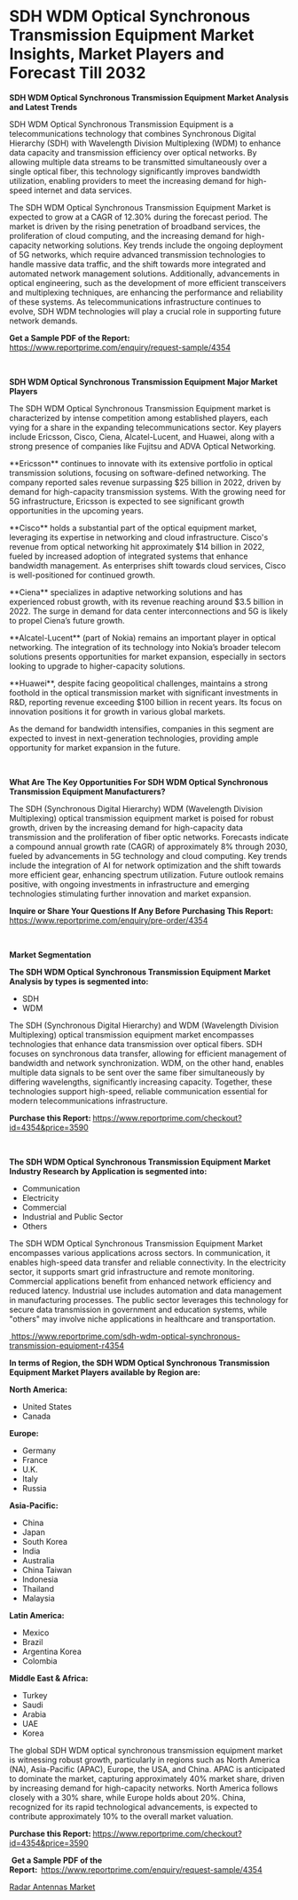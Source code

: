<p><h1>SDH WDM Optical Synchronous Transmission Equipment Market Insights, Market Players and Forecast Till 2032</h1></p><p><strong>SDH WDM Optical Synchronous Transmission Equipment Market Analysis and Latest Trends</strong></p>
<p><p>SDH WDM Optical Synchronous Transmission Equipment is a telecommunications technology that combines Synchronous Digital Hierarchy (SDH) with Wavelength Division Multiplexing (WDM) to enhance data capacity and transmission efficiency over optical networks. By allowing multiple data streams to be transmitted simultaneously over a single optical fiber, this technology significantly improves bandwidth utilization, enabling providers to meet the increasing demand for high-speed internet and data services.</p><p>The SDH WDM Optical Synchronous Transmission Equipment Market is expected to grow at a CAGR of 12.30% during the forecast period. The market is driven by the rising penetration of broadband services, the proliferation of cloud computing, and the increasing demand for high-capacity networking solutions. Key trends include the ongoing deployment of 5G networks, which require advanced transmission technologies to handle massive data traffic, and the shift towards more integrated and automated network management solutions. Additionally, advancements in optical engineering, such as the development of more efficient transceivers and multiplexing techniques, are enhancing the performance and reliability of these systems. As telecommunications infrastructure continues to evolve, SDH WDM technologies will play a crucial role in supporting future network demands.</p></p>
<p><strong>Get a Sample PDF of the Report:&nbsp;</strong> <a href="https://www.reportprime.com/enquiry/request-sample/4354?utm_campaign=2230&utm_medium=2&utm_source=Github&utm_content=ia&utm_term=19032025&utm_id=sdh-wdm-optical-synchronous-transmission-equipment">https://www.reportprime.com/enquiry/request-sample/4354</a></p>
<p>&nbsp;</p>
<p><strong>SDH WDM Optical Synchronous Transmission Equipment Major Market Players</strong></p>
<p><p>The SDH WDM Optical Synchronous Transmission Equipment market is characterized by intense competition among established players, each vying for a share in the expanding telecommunications sector. Key players include Ericsson, Cisco, Ciena, Alcatel-Lucent, and Huawei, along with a strong presence of companies like Fujitsu and ADVA Optical Networking.</p><p>**Ericsson** continues to innovate with its extensive portfolio in optical transmission solutions, focusing on software-defined networking. The company reported sales revenue surpassing $25 billion in 2022, driven by demand for high-capacity transmission systems. With the growing need for 5G infrastructure, Ericsson is expected to see significant growth opportunities in the upcoming years.</p><p>**Cisco** holds a substantial part of the optical equipment market, leveraging its expertise in networking and cloud infrastructure. Cisco's revenue from optical networking hit approximately $14 billion in 2022, fueled by increased adoption of integrated systems that enhance bandwidth management. As enterprises shift towards cloud services, Cisco is well-positioned for continued growth.</p><p>**Ciena** specializes in adaptive networking solutions and has experienced robust growth, with its revenue reaching around $3.5 billion in 2022. The surge in demand for data center interconnections and 5G is likely to propel Ciena’s future growth.</p><p>**Alcatel-Lucent** (part of Nokia) remains an important player in optical networking. The integration of its technology into Nokia’s broader telecom solutions presents opportunities for market expansion, especially in sectors looking to upgrade to higher-capacity solutions.</p><p>**Huawei**, despite facing geopolitical challenges, maintains a strong foothold in the optical transmission market with significant investments in R&D, reporting revenue exceeding $100 billion in recent years. Its focus on innovation positions it for growth in various global markets.</p><p>As the demand for bandwidth intensifies, companies in this segment are expected to invest in next-generation technologies, providing ample opportunity for market expansion in the future.</p></p>
<p>&nbsp;</p>
<p><strong>What Are The Key Opportunities For SDH WDM Optical Synchronous Transmission Equipment Manufacturers?</strong></p>
<p><p>The SDH (Synchronous Digital Hierarchy) WDM (Wavelength Division Multiplexing) optical transmission equipment market is poised for robust growth, driven by the increasing demand for high-capacity data transmission and the proliferation of fiber optic networks. Forecasts indicate a compound annual growth rate (CAGR) of approximately 8% through 2030, fueled by advancements in 5G technology and cloud computing. Key trends include the integration of AI for network optimization and the shift towards more efficient gear, enhancing spectrum utilization. Future outlook remains positive, with ongoing investments in infrastructure and emerging technologies stimulating further innovation and market expansion.</p></p>
<p><strong>Inquire or Share Your Questions If Any Before Purchasing This Report:</strong> <a href="https://www.reportprime.com/enquiry/pre-order/4354?utm_campaign=2230&utm_medium=2&utm_source=Github&utm_content=ia&utm_term=19032025&utm_id=sdh-wdm-optical-synchronous-transmission-equipment">https://www.reportprime.com/enquiry/pre-order/4354</a></p>
<p>&nbsp;</p>
<p><strong>Market Segmentation</strong></p>
<p><strong>The SDH WDM Optical Synchronous Transmission Equipment Market Analysis by types is segmented into:</strong></p>
<p><ul><li>SDH</li><li>WDM</li></ul></p>
<p><p>The SDH (Synchronous Digital Hierarchy) and WDM (Wavelength Division Multiplexing) optical transmission equipment market encompasses technologies that enhance data transmission over optical fibers. SDH focuses on synchronous data transfer, allowing for efficient management of bandwidth and network synchronization. WDM, on the other hand, enables multiple data signals to be sent over the same fiber simultaneously by differing wavelengths, significantly increasing capacity. Together, these technologies support high-speed, reliable communication essential for modern telecommunications infrastructure.</p></p>
<p><strong>Purchase this Report:&nbsp;</strong><a href="https://www.reportprime.com/checkout?id=4354&price=3590&utm_campaign=2230&utm_medium=2&utm_source=Github&utm_content=ia&utm_term=19032025&utm_id=sdh-wdm-optical-synchronous-transmission-equipment">https://www.reportprime.com/checkout?id=4354&price=3590</a></p>
<p>&nbsp;</p>
<p><strong>The SDH WDM Optical Synchronous Transmission Equipment Market Industry Research by Application is segmented into:</strong></p>
<p><ul><li>Communication</li><li>Electricity</li><li>Commercial</li><li>Industrial and Public Sector</li><li>Others</li></ul></p>
<p><p>The SDH WDM Optical Synchronous Transmission Equipment Market encompasses various applications across sectors. In communication, it enables high-speed data transfer and reliable connectivity. In the electricity sector, it supports smart grid infrastructure and remote monitoring. Commercial applications benefit from enhanced network efficiency and reduced latency. Industrial use includes automation and data management in manufacturing processes. The public sector leverages this technology for secure data transmission in government and education systems, while "others" may involve niche applications in healthcare and transportation.</p></p>
<p><a href="https://www.reportprime.com/sdh-wdm-optical-synchronous-transmission-equipment-r4354?utm_campaign=2230&utm_medium=2&utm_source=Github&utm_content=ia&utm_term=19032025&utm_id=sdh-wdm-optical-synchronous-transmission-equipment">&nbsp;https://www.reportprime.com/sdh-wdm-optical-synchronous-transmission-equipment-r4354</a></p>
<p><strong>In terms of Region, the SDH WDM Optical Synchronous Transmission Equipment Market Players available by Region are:</strong></p>
<p>
    <p> <strong> North America: </strong>
        <ul>
            <li>United States</li>
            <li>Canada</li>
        </ul>
        </p> 
    <p> <strong> Europe: </strong>
        <ul>
            <li>Germany</li>
            <li>France</li>
            <li>U.K.</li>
            <li>Italy</li>
            <li>Russia</li>
        </ul>
        </p> 
    <p> <strong> Asia-Pacific: </strong>
        <ul>
            <li>China</li>
            <li>Japan</li>
            <li>South Korea</li>
            <li>India</li>
            <li>Australia</li>
            <li>China Taiwan</li>
            <li>Indonesia</li>
            <li>Thailand</li>
            <li>Malaysia</li>
        </ul>
        </p> 
    <p> <strong> Latin America: </strong>
        <ul>
            <li>Mexico</li>
            <li>Brazil</li>
            <li>Argentina Korea</li>
            <li>Colombia</li>
        </ul>
        </p> 
    <p> <strong> Middle East & Africa: </strong>
        <ul>
            <li>Turkey</li>
            <li>Saudi</li>
            <li>Arabia</li>
            <li>UAE</li>
            <li>Korea</li>
        </ul>
    </p>
    </p>
<p><p>The global SDH WDM optical synchronous transmission equipment market is witnessing robust growth, particularly in regions such as North America (NA), Asia-Pacific (APAC), Europe, the USA, and China. APAC is anticipated to dominate the market, capturing approximately 40% market share, driven by increasing demand for high-capacity networks. North America follows closely with a 30% share, while Europe holds about 20%. China, recognized for its rapid technological advancements, is expected to contribute approximately 10% to the overall market valuation.</p></p>
<p><strong>Purchase this Report: </strong><a href="https://www.reportprime.com/checkout?id=4354&price=3590&utm_campaign=2230&utm_medium=2&utm_source=Github&utm_content=ia&utm_term=19032025&utm_id=sdh-wdm-optical-synchronous-transmission-equipment">https://www.reportprime.com/checkout?id=4354&price=3590</a></p>
<p>&nbsp;<strong>Get a Sample PDF of the Report:&nbsp;&nbsp;</strong><a href="https://www.reportprime.com/enquiry/request-sample/4354?utm_campaign=2230&utm_medium=2&utm_source=Github&utm_content=ia&utm_term=19032025&utm_id=sdh-wdm-optical-synchronous-transmission-equipment">https://www.reportprime.com/enquiry/request-sample/4354</a></p>
<p><strong></strong></p>
<p><p><a href="https://github.com/petbigbeepjn/Market-Research-Report-List-1/blob/main/radar-antennas-market.md?utm_campaign=2230&utm_medium=2&utm_source=Github&utm_content=ia&utm_term=19032025&utm_id=sdh-wdm-optical-synchronous-transmission-equipment">Radar Antennas Market</a></p></p>